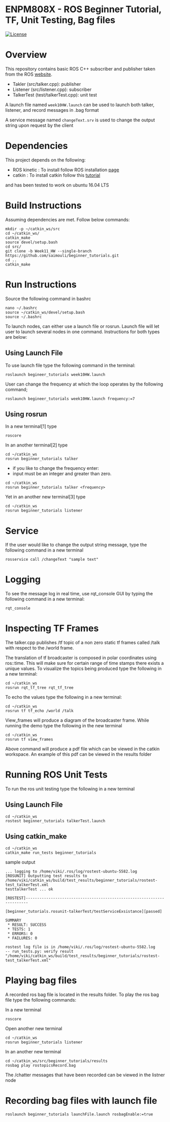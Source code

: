 # ENPM808X - ROS Beginner Tutorial, TF, Unit Testing, Bag files
[![License](https://img.shields.io/badge/License-BSD%203--Clause-blue.svg)](https://opensource.org/licenses/BSD-3-Clause)

# Overview
This repository contains basic ROS C++ subscriber and publisher taken from the ROS [website](http://wiki.ros.org/ROS/Tutorials/WritingPublisherSubscriber%28c%2B%2B%29). 
- Takler (src/talker.cpp): publisher
- Listener (src/listener.cpp): subscriber
- TalkerTest (test/talkerTest.cpp): unit test 

A launch file named ```week10HW.launch``` can be used to launch both talker, listener, and record messages in .bag format 

A service message named ```changeText.srv``` is used to change the output string upon request by the client


# Dependencies 
This project depends on the following: 
- ROS kinetic : To install follow ROS installation [page](http://wiki.ros.org/kinetic/Installation/Ubuntu) 
- catkin : To install catkin follow this [tutorial](http://wiki.ros.org/catkin?distro=indigo#Installing_catkin)


 and has been tested to work on ubuntu 16.04 LTS

# Build Instructions 
Assuming dependencies are met. Follow below commands:


```
mkdir -p ~/catkin_ws/src
cd ~/catkin_ws/
catkin_make
source devel/setup.bash
cd src/
git clone -b Week11_HW --single-branch https://github.com/saimouli/beginner_tutorials.git
cd ..
catkin_make
```

# Run Instructions 
Source the following command in bashrc

```
nano ~/.bashrc
source ~/catkin_ws/devel/setup.bash
source ~/.bashrc
```
To launch nodes, can either use a launch file or rosrun. Launch file will let user to launch several nodes in one command. Instructions for both types are below: 

## Using Launch File
To use launch file type the following command in the terminal:
```
roslaunch begineer_tutorials week10HW.launch
```
User can change the frequency at which the loop operates by the following command;
```
roslaunch begineer_tutorials week10HW.launch frequency:=7
```

## Using rosrun
In a new terminal[1] type 
```
roscore
```
In an another terminal[2] type
```
cd ~/catkin_ws
rosrun beginner_tutorials talker
```
- if you like to change the frequency enter:
- input must be an integer and greater than zero.
```
cd ~/catkin_ws
rosrun beginner_tutorials talker <frequency>
```

Yet in an another new terminal[3] type 
```
cd ~/catkin_ws
rosrun beginner_tutorials listener
```

# Service

If the user would like to change the output string message, type the following command in a new terminal
```
rosservice call /changeText "sample text"
```

# Logging
To see the message log in real time, use rqt_console GUI by typing the following command in a new terminal: 
```
rqt_console
```

# Inspecting TF Frames
The talker.cpp publishes /tf topic of a non zero static tf frames called /talk with respect to the /world frame. 
 
 
The translation of tf broadcaster is composed in polar coordinates using ros::time. This will make sure for certain range of time stamps there exists a unique values. To visualize the topics being produced type the following in a new terminal: 
 
 ```
 cd ~/catkin_ws
 rosrun rqt_tf_tree rqt_tf_tree
 ```
To echo the values type the following in a new terminal: 
 ```
 cd ~/catkin_ws
 rosrun tf tf_echo /world /talk
 ```
 
View_frames will produce a diagram of the broadcaster frame. While running the demo type the following in the new terminal
 ```
 cd ~/catkin_ws
 rosrun tf view_frames
 ```
Above command will produce a pdf file which can be viewed in the catkin workspace. An example of this pdf can be viewed in the results folder
 
# Running ROS Unit Tests
To run the ros unit testing type the following in a new terminal 

## Using Launch File 
```
cd ~/catkin_ws
rostest beginner_tutorials talkerTest.launch
```
## Using catkin_make
```
cd ~/catkin_ws
catkin_make run_tests beginner_tutorials
```
sample output
```
... logging to /home/viki/.ros/log/rostest-ubuntu-5582.log
[ROSUNIT] Outputting test results to /home/viki/catkin_ws/build/test_results/beginner_tutorials/rostest-test_talkerTest.xml
testtalkerTest ... ok

[ROSTEST]-----------------------------------------------------------------------

[beginner_tutorials.rosunit-talkerTest/testServiceExsistance][passed]

SUMMARY
 * RESULT: SUCCESS
 * TESTS: 1
 * ERRORS: 0
 * FAILURES: 0

rostest log file is in /home/viki/.ros/log/rostest-ubuntu-5582.log
-- run_tests.py: verify result "/home/viki/catkin_ws/build/test_results/beginner_tutorials/rostest-test_talkerTest.xml"
```

# Playing bag files 
A recorded ros bag file is located in the results folder. To play the ros bag file type the following commands: 

In a new terminal 
```
roscore
```

Open another new terminal
```
cd ~/catkin_ws
rosrun beginner_tutorials listener
```

In an another new terminal
```
cd ~/catkin_ws/src/beginner_tutorials/results
rosbag play rostopicsRecord.bag
```
The /chatter messages that have been recorded can be viewed in the listner node 

# Recording bag files with launch file 
```
roslaunch beginner_tutorials launchFile.launch rosbagEnable:=true
```

